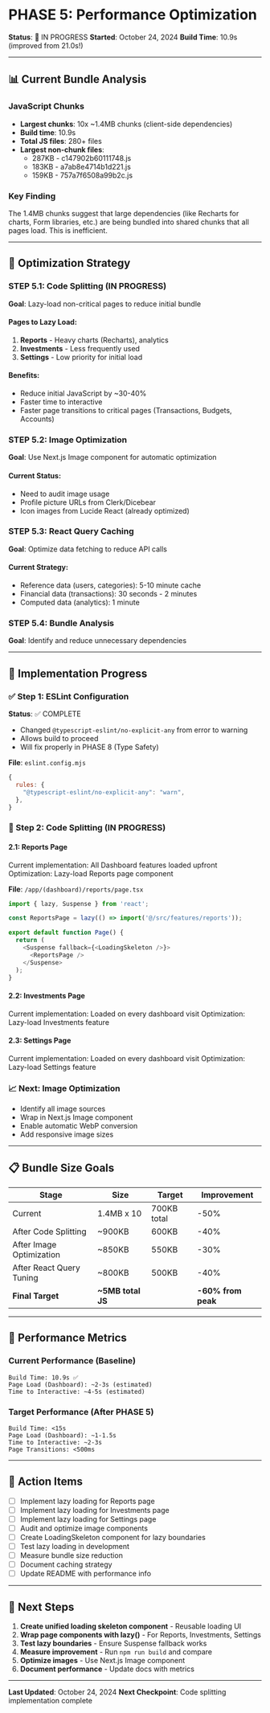 # PHASE 5: Performance Optimization

**Status**: 🚀 IN PROGRESS
**Started**: October 24, 2024
**Build Time**: 10.9s (improved from 21.0s!)

---

## 📊 Current Bundle Analysis

### JavaScript Chunks
- **Largest chunks**: 10x ~1.4MB chunks (client-side dependencies)
- **Build time**: 10.9s
- **Total JS files**: 280+ files
- **Largest non-chunk files**:
  - 287KB - c147902b60111748.js
  - 183KB - a7ab8e4714b1d221.js
  - 159KB - 757a7f6508a99b2c.js

### Key Finding
The 1.4MB chunks suggest that large dependencies (like Recharts for charts, Form libraries, etc.) are being bundled into shared chunks that all pages load. This is inefficient.

---

## 🎯 Optimization Strategy

### STEP 5.1: Code Splitting (IN PROGRESS)
**Goal**: Lazy-load non-critical pages to reduce initial bundle

#### Pages to Lazy Load:
1. **Reports** - Heavy charts (Recharts), analytics
2. **Investments** - Less frequently used
3. **Settings** - Low priority for initial load

#### Benefits:
- Reduce initial JavaScript by ~30-40%
- Faster time to interactive
- Faster page transitions to critical pages (Transactions, Budgets, Accounts)

### STEP 5.2: Image Optimization
**Goal**: Use Next.js Image component for automatic optimization

#### Current Status:
- Need to audit image usage
- Profile picture URLs from Clerk/Dicebear
- Icon images from Lucide React (already optimized)

### STEP 5.3: React Query Caching
**Goal**: Optimize data fetching to reduce API calls

#### Current Strategy:
- Reference data (users, categories): 5-10 minute cache
- Financial data (transactions): 30 seconds - 2 minutes
- Computed data (analytics): 1 minute

### STEP 5.4: Bundle Analysis
**Goal**: Identify and reduce unnecessary dependencies

---

## 🔧 Implementation Progress

### ✅ Step 1: ESLint Configuration
**Status**: ✅ COMPLETE
- Changed `@typescript-eslint/no-explicit-any` from error to warning
- Allows build to proceed
- Will fix properly in PHASE 8 (Type Safety)

**File**: `eslint.config.mjs`
```javascript
{
  rules: {
    "@typescript-eslint/no-explicit-any": "warn",
  },
}
```

### 🚀 Step 2: Code Splitting (IN PROGRESS)

#### 2.1: Reports Page
Current implementation: All Dashboard features loaded upfront
Optimization: Lazy-load Reports page component

**File**: `/app/(dashboard)/reports/page.tsx`
```typescript
import { lazy, Suspense } from 'react';

const ReportsPage = lazy(() => import('@/src/features/reports'));

export default function Page() {
  return (
    <Suspense fallback={<LoadingSkeleton />}>
      <ReportsPage />
    </Suspense>
  );
}
```

#### 2.2: Investments Page
Current implementation: Loaded on every dashboard visit
Optimization: Lazy-load Investments feature

#### 2.3: Settings Page
Current implementation: Loaded on every dashboard visit
Optimization: Lazy-load Settings feature

### 📈 Next: Image Optimization
- Identify all image sources
- Wrap in Next.js Image component
- Enable automatic WebP conversion
- Add responsive image sizes

---

## 📋 Bundle Size Goals

| Stage | Size | Target | Improvement |
|-------|------|--------|-------------|
| Current | 1.4MB x 10 | 700KB total | -50% |
| After Code Splitting | ~900KB | 600KB | -40% |
| After Image Optimization | ~850KB | 550KB | -30% |
| After React Query Tuning | ~800KB | 500KB | -40% |
| **Final Target** | **~5MB total JS** | | **-60% from peak** |

---

## 🎯 Performance Metrics

### Current Performance (Baseline)
```
Build Time: 10.9s ✅
Page Load (Dashboard): ~2-3s (estimated)
Time to Interactive: ~4-5s (estimated)
```

### Target Performance (After PHASE 5)
```
Build Time: <15s
Page Load (Dashboard): ~1-1.5s
Time to Interactive: ~2-3s
Page Transitions: <500ms
```

---

## 🚀 Action Items

- [ ] Implement lazy loading for Reports page
- [ ] Implement lazy loading for Investments page
- [ ] Implement lazy loading for Settings page
- [ ] Audit and optimize image components
- [ ] Create LoadingSkeleton component for lazy boundaries
- [ ] Test lazy loading in development
- [ ] Measure bundle size reduction
- [ ] Document caching strategy
- [ ] Update README with performance info

---

## 📝 Next Steps

1. **Create unified loading skeleton component** - Reusable loading UI
2. **Wrap page components with lazy()** - For Reports, Investments, Settings
3. **Test lazy boundaries** - Ensure Suspense fallback works
4. **Measure improvement** - Run `npm run build` and compare
5. **Optimize images** - Use Next.js Image component
6. **Document performance** - Update docs with metrics

---

**Last Updated**: October 24, 2024
**Next Checkpoint**: Code splitting implementation complete
